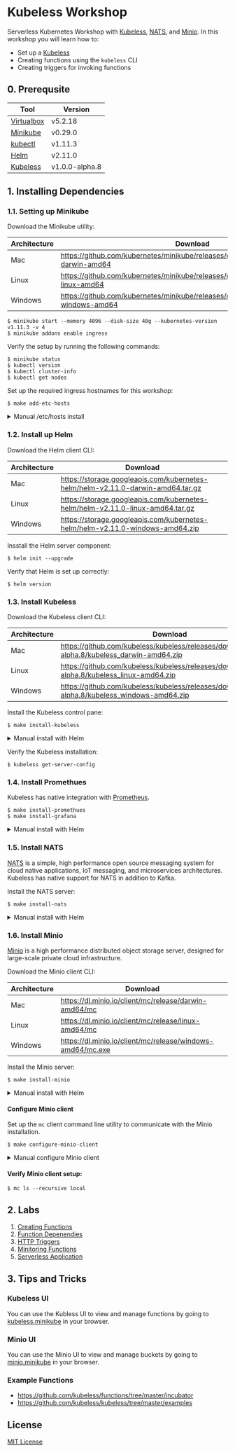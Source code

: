 # Kubeless Workshop

Serverless Kubernetes Workshop with [Kubeless](kubeless), [NATS](nats), and
[Minio](minio). In this workshop you will learn how to:

* Set up a [Kubeless][kubeless]
* Creating functions using the `kubeless` CLI
* Creating triggers for invoking functions

[kubeless]: https://kubeless.io
[nats]: https://nats.io
[minio]: https://minio.io

## 0. Prerequsite

| Tool                        | Version        |
|-----------------------------|----------------|
| [Virtualbox](virtualbox-dl) | v5.2.18        |
| [Minikube](minikube-dl)     | v0.29.0        |
| [kubectl](kubectl-dl)       | v1.11.3        |
| [Helm](helm-dl)             | v2.11.0        |
| [Kubeless](kubeless-dl)     | v1.0.0-alpha.8 |

[virtualbox-dl]: https://www.virtualbox.org/wiki/Downloads
[minikube-dl]: https://github.com/kubernetes/minikube/releases
[kubectl-dl]: https://github.com/kubernetes/kubernetes/releases
[helm-dl]: https://github.com/helm/helm/releases
[kubeless-dl]: https://github.com/kubeless/kubeless/releases

## 1. Installing Dependencies

### 1.1. Setting up Minikube

Download the Minikube utility:

| Architecture | Download                                                                                |
|--------------|-----------------------------------------------------------------------------------------|
| Mac          | https://github.com/kubernetes/minikube/releases/download/v0.29.0/minikube-darwin-amd64  |
| Linux        | https://github.com/kubernetes/minikube/releases/download/v0.29.0/minikube-linux-amd64   |
| Windows      | https://github.com/kubernetes/minikube/releases/download/v0.29.0/minikube-windows-amd64 |

```shell
$ minikube start --memory 4096 --disk-size 40g --kubernetes-version v1.11.3 -v 4
$ minikube addons enable ingress
```

Verify the setup by running the following commands:

```shell
$ minikube status
$ kubectl version
$ kubectl cluster-info
$ kubectl get nodes
```

Set up the required ingress hostnames for this workshop:

```
$ make add-etc-hosts
```

<details>
 <summary>Manual /etc/hosts install</summary>

```shell
$ export MINIKUBE_IP=$(minikube ip)
$ sudo sh -c "echo \"\n\" >> /etc/hosts"
$ sudo sh -c "echo \"$MINIKUBE_IP  minio.minikube\" >> /etc/hosts"
$ sudo sh -c "echo \"$MINIKUBE_IP  nats.minikube\" >> /etc/hosts"
$ sudo sh -c "echo \"$MINIKUBE_IP  kubeless.minikube\" >> /etc/hosts"
$ sudo sh -c "echo \"$MINIKUBE_IP  promethues.minikube\" >> /etc/hosts"
$ sudo sh -c "echo \"$MINIKUBE_IP  grafana.minikube\" >> /etc/hosts"
$ sudo sh -c "echo \"$MINIKUBE_IP  function-python.minikube\" >> /etc/hosts"
$ sudo sh -c "echo \"$MINIKUBE_IP  function-node.minikube\" >> /etc/hosts"
```
</details>

### 1.2. Install up Helm

Download the Helm client CLI:

| Architecture | Download                                                                        |
|--------------|---------------------------------------------------------------------------------|
| Mac          | https://storage.googleapis.com/kubernetes-helm/helm-v2.11.0-darwin-amd64.tar.gz |
| Linux        | https://storage.googleapis.com/kubernetes-helm/helm-v2.11.0-linux-amd64.tar.gz  |
| Windows      | https://storage.googleapis.com/kubernetes-helm/helm-v2.11.0-windows-amd64.zip   |

Insstall the Helm server component:

```shell
$ helm init --upgrade
```

Verify that Helm is set up correctly:

```shell
$ helm version
```

### 1.3. Install Kubeless

Download the Kubeless client CLI:

| Architecture | Download                                                                                         |
|--------------|--------------------------------------------------------------------------------------------------|
| Mac          | https://github.com/kubeless/kubeless/releases/download/v1.0.0-alpha.8/kubeless_darwin-amd64.zip  |
| Linux        | https://github.com/kubeless/kubeless/releases/download/v1.0.0-alpha.8/kubeless_linux-amd64.zip   |
| Windows      | https://github.com/kubeless/kubeless/releases/download/v1.0.0-alpha.8/kubeless_windows-amd64.zip |

Install the Kubeless control pane:

```shell
$ make install-kubeless
```

<details>
 <summary>Manual install with Helm</summary>

```shell
$ helm upgrade kubeless ./charts/kubeless \
  --namespace kubeless \
  --values config/kubeless.yaml \
  --install \
  --wait \
  --timeout 600 \
  --force
```
</details>

Verify the Kubeless installation:

```shell
$ kubeless get-server-config
```

### 1.4. Install Promethues

Kubeless has native integration with [Prometheus](promethues).

```
$ make install-promethues
$ make install-grafana
```

<details>
 <summary>Manual install with Helm</summary>

```shell
$ export MINIKUBE_IP=$(minikube ip)

$ helm upgrade prometheus stable/prometheus \
  --version 7.2.0 \
  --namespace monitoring \
  --values config/prometheus.yaml \
  --set server.ingress.hosts[1]=prometheus.${MINIKUBE_IP}.nip.io \
  --install \
  --wait \
  --timeout 600 \
  --force

$ helm upgrade grafana stable/grafana \
  --version 1.16.0 \
  --namespace monitoring \
  --values config/grafana.yaml \
  --set ingress.hosts[1]=grafana.${MINIKUBE_IP}.nip.io \
  --install \
  --wait \
  --timeout 600 \
  --force
```
</details>

[promethues]: https://promethues.io

### 1.5. Install NATS

[NATS](https://nats.io) is a simple, high performance open source messaging
system for cloud native applications, IoT messaging, and microservices
architectures. Kubeless has native support for NATS in addition to Kafka.

Install the NATS server:

```shell
$ make install-nats
```

<details>
 <summary>Manual install with Helm</summary>

```shell
$ helm upgrade nats stable/nats \
  --namespace nats \
  --values config/nats.yaml \
  --install \
  --wait \
  --timeout 600 \
  --force
```
</details>

### 1.6. Install Minio

[Minio](https://minio.io) is a high performance distributed object storage
server, designed for large-scale private cloud infrastructure.

Download the Minio client CLI:

| Architecture | Download                                                   |
|--------------|------------------------------------------------------------|
| Mac          | https://dl.minio.io/client/mc/release/darwin-amd64/mc      |
| Linux        | https://dl.minio.io/client/mc/release/linux-amd64/mc       |
| Windows      | https://dl.minio.io/client/mc/release/windows-amd64/mc.exe |

Install the Minio server:

```shell
$ make install-minio
```

<details>
 <summary>Manual install with Helm</summary>

```shell
$ helm upgrade minio stable/minio \
  --namespace minio \
  --values config/minio.yaml \
  --install \
  --wait \
  --timeout 600 \
  --force
```
</details>

#### Configure Minio client

Set up the `mc` client command line utility to communicate with the Minio
installation.

```shell
$ make configure-minio-client
```

<details>
 <summary>Manual configure Minio client</summary>

```shell
$ export MINIKUBE_IP=$(minikube ip)
$ mc config host add local \
  http://${MINIKUBE_IP}:30900 \
  AKIAIOSFODNN7EXAMPLE \
  wJalrXUtnFEMI/K7MDENG/bPxRfiCYEXAMPLEKEY \
  --api "S3v4" \
  --lookup "path"
```
</details>

#### Verify Minio client setup:

```shell
$ mc ls --recursive local
```

## 2. Labs

1. [Creating Functions](./labs/1-functions#readme)
1. [Function Depenendies](./labs/2-dependencies#readme)
1. [HTTP Triggers](./labs/3-http-triggers#readme)
1. [Minitoring Functions](./labs/4-monitoring#readme)
1. [Serverless Application](./labs/9-serverless#readme)

## 3. Tips and Tricks

### Kubeless UI

You can use the Kubless UI to view and manage functions by going to
[kubeless.minikube](kubeless-minikube) in your browser.

[kubeless-minikube]: http://kubeless.minikube

### Minio UI

You can use the Minio UI to view and manage buckets by going to
[minio.minikube](minio-minikube) in your browser.

[minio-minikube]: http://minio.minikube

### Example Functions

* https://github.com/kubeless/functions/tree/master/incubator
* https://github.com/kubeless/kubeless/tree/master/examples

## License

[MIT License](./LICENSE)
